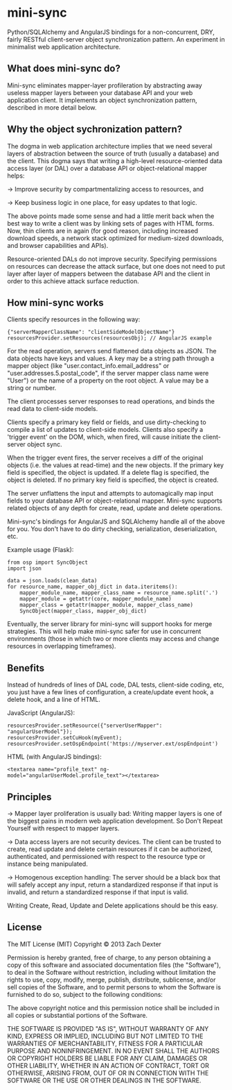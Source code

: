 mini-sync
===================

Python/SQLAlchemy and AngularJS bindings for a non-concurrent, DRY, fairly RESTful client-server object synchronization pattern. An experiment in minimalist web application architecture.

What does mini-sync do?
-----------

Mini-sync eliminates mapper-layer profileration by abstracting away useless mapper layers between your database API and your web application client. It implements an object synchronization pattern, described in more detail below.

Why the object sychronization pattern?
-----------
The dogma in web application architecture implies that we need several layers of abstraction between the source of truth (usually a database) and the client. This dogma says that writing a high-level resource-oriented data access layer (or DAL) over a database API or object-relational mapper helps:

-> Improve security by compartmentalizing access to resources, and

-> Keep business logic in one place, for easy updates to that logic.

The above points made some sense and had a little merit back when the best way to write a client was by linking sets of pages with HTML forms. Now, thin clients are in again (for good reason, including increased download speeds, a network stack optimized for medium-sized downloads, and browser capabilities and APIs).

Resource-oriented DALs do not improve security. Specifying permissions on resources can decrease the attack surface, but one does not need to put layer after layer of mappers between the database API and the client in order to this achieve attack surface reduction.

How mini-sync works
------------

Clients specify resources in the following way:

	{"serverMapperClassName": "clientSideModelObjectName"}
	resourcesProvider.setResources(resourcesObj); // AngularJS example
	
For the read operation, servers send flattened data objects as JSON. The data objects have keys and values. A key may be a string path through a mapper object (like "user.contact_info.email_address" or "user.addresses.5.postal_code", if the server mapper class name were "User") or the name of a property on the root object. A value may be a string or number.

The client processes server responses to read operations, and binds the read data to client-side models.

Clients specify a primary key field or fields, and use dirty-checking to compile a list of updates to client-side models. Clients also specify a 'trigger event' on the DOM, which, when fired, will cause initiate the client-server object sync.

When the trigger event fires, the server receives a diff of the original objects (i.e. the values at read-time) and the new objects. If the primary key field is specified, the object is updated. If a delete flag is specified, the object is deleted. If no primary key field is specified, the object is created.

The server unflattens the input and attempts to automagically map input fields to your database API or object-relational mapper. Mini-sync supports related objects of any depth for create, read, update and delete operations.

Mini-sync's bindings for AngularJS and SQLAlchemy handle all of the above for you. You don't have to do dirty checking, serialization, deserialization, etc.

Example usage (Flask):

	from osp import SyncObject
	import json
	
	data = json.loads(clean_data)
	for resource_name, mapper_obj_dict in data.iteritems():
		mapper_module_name, mapper_class_name = resource_name.split('.')
 		mapper_module = getattr(core, mapper_module_name)
		mapper_class = getattr(mapper_module, mapper_class_name)
		SyncObject(mapper_class, mapper_obj_dict)

Eventually, the server library for mini-sync will support hooks for merge strategies. This will help make mini-sync  safer for use in concurrent environments (those in which two or more clients may access and change resources in overlapping timeframes).

Benefits
------------
Instead of hundreds of lines of DAL code, DAL tests, client-side coding, etc, you just have a few lines of configuration, a create/update event hook, a delete hook, and a line of HTML.

JavaScript (AngularJS):

	resourcesProvider.setResource({"serverUserMapper": "angularUserModel"});
	resourcesProvider.setCuHook(myEvent);
	resourcesProvider.setOspEndpoint('https://myserver.ext/ospEndpoint')
	
HTML (with AngularJS bindings):

	<textarea name="profile_text" ng-model="angularUserModel.profile_text"></textarea>
	

Principles
------------

-> Mapper layer proliferation is usually bad: Writing mapper layers is one of the biggest pains in modern web application development. So Don't Repeat Yourself with respect to mapper layers.

-> Data access layers are not security devices. The client can be trusted to create, read update and delete certain resources if it can be authorized, authenticated, and permissioned with respect to the resource type or instance being manipulated.

-> Homogenous exception handling: The server should be a black box that will safely accept any input, return a standardized response if that input is invalid, and return a standardized response if that input is valid.

Writing Create, Read, Update and Delete applications should be this easy.

License
------------

The MIT License (MIT)
Copyright &copy; 2013 Zach Dexter

Permission is hereby granted, free of charge, to any person obtaining a copy of this software and associated documentation files (the "Software"), to deal in the Software without restriction, including without limitation the rights to use, copy, modify, merge, publish, distribute, sublicense, and/or sell copies of the Software, and to permit persons to whom the Software is furnished to do so, subject to the following conditions:

The above copyright notice and this permission notice shall be included in all copies or substantial portions of the Software.

THE SOFTWARE IS PROVIDED "AS IS", WITHOUT WARRANTY OF ANY KIND, EXPRESS OR IMPLIED, INCLUDING BUT NOT LIMITED TO THE WARRANTIES OF MERCHANTABILITY, FITNESS FOR A PARTICULAR PURPOSE AND NONINFRINGEMENT. IN NO EVENT SHALL THE AUTHORS OR COPYRIGHT HOLDERS BE LIABLE FOR ANY CLAIM, DAMAGES OR OTHER LIABILITY, WHETHER IN AN ACTION OF CONTRACT, TORT OR OTHERWISE, ARISING FROM, OUT OF OR IN CONNECTION WITH THE SOFTWARE OR THE USE OR OTHER DEALINGS IN THE SOFTWARE.
